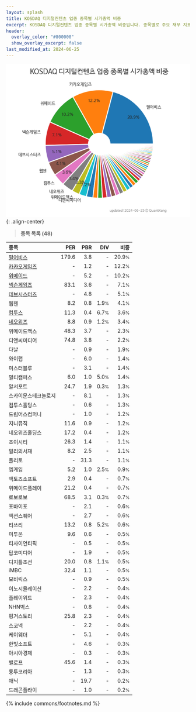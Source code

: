 ```yaml
---
layout: splash
title: KOSDAQ 디지털컨텐츠 업종 종목별 시가총액 비중
excerpt: KOSDAQ 디지털컨텐츠 업종 종목별 시가총액 비중입니다. 종목별로 주요 재무 지표를 함께 표시합니다.
header:
  overlay_color: "#800000"
  show_overlay_excerpt: false
last_modified_at: 2024-06-25
---
```



![KOSDAQ 디지털컨텐츠 업종 종목별 시가총액 비중](/stats/sector/images/kosdaq_업종_디지털컨텐츠_종목.png){: .align-center}


> **종목 목록 (48)**<a id="list"></a>

| **종목** | **PER** | **PBR** | **DIV** | **비중** |
| :------- | ------: | ------: | ------: | -------: |
| [펄어비스](/263750/) | 179.6 | 3.8 | - | 20.9<small>%</small> |
| [카카오게임즈](/293490/) | - | 1.2 | - | 12.2<small>%</small> |
| [위메이드](/112040/) | - | 5.2 | - | 10.2<small>%</small> |
| [넥슨게임즈](/225570/) | 83.1 | 3.6 | - | 7.1<small>%</small> |
| [데브시스터즈](/194480/) | - | 4.8 | - | 5.1<small>%</small> |
| 웹젠 | 8.2 | 0.8 | 1.9<small>%</small> | 4.1<small>%</small> |
| [컴투스](/078340/) | 11.3 | 0.4 | 6.7<small>%</small> | 3.6<small>%</small> |
| [네오위즈](/095660/) | 8.8 | 0.9 | 1.2<small>%</small> | 3.4<small>%</small> |
| 위메이드맥스 | 48.3 | 3.7 | - | 2.3<small>%</small> |
| 디앤씨미디어 | 74.8 | 3.8 | - | 2.2<small>%</small> |
| 다날 | - | 0.9 | - | 1.9<small>%</small> |
| 와이랩 | - | 6.0 | - | 1.4<small>%</small> |
| 미스터블루 | - | 3.1 | - | 1.4<small>%</small> |
| 멀티캠퍼스 | 6.0 | 1.0 | 5.0<small>%</small> | 1.4<small>%</small> |
| 알서포트 | 24.7 | 1.9 | 0.3<small>%</small> | 1.3<small>%</small> |
| 스카이문스테크놀로지 | - | 8.1 | - | 1.3<small>%</small> |
| 컴투스홀딩스 | - | 0.6 | - | 1.3<small>%</small> |
| 드림어스컴퍼니 | - | 1.0 | - | 1.2<small>%</small> |
| 지니뮤직 | 11.6 | 0.9 | - | 1.2<small>%</small> |
| 네오위즈홀딩스 | 17.2 | 0.4 | - | 1.2<small>%</small> |
| 조이시티 | 26.3 | 1.4 | - | 1.1<small>%</small> |
| 밀리의서재 | 8.2 | 2.5 | - | 1.1<small>%</small> |
| 플리토 | - | 31.3 | - | 1.1<small>%</small> |
| 엠게임 | 5.2 | 1.0 | 2.5<small>%</small> | 0.9<small>%</small> |
| 액토즈소프트 | 2.9 | 0.4 | - | 0.7<small>%</small> |
| 위메이드플레이 | 21.2 | 0.4 | - | 0.7<small>%</small> |
| 로보로보 | 68.5 | 3.1 | 0.3<small>%</small> | 0.7<small>%</small> |
| 포바이포 | - | 2.1 | - | 0.6<small>%</small> |
| 액션스퀘어 | - | 2.7 | - | 0.6<small>%</small> |
| 티쓰리 | 13.2 | 0.8 | 5.2<small>%</small> | 0.6<small>%</small> |
| 미투온 | 9.6 | 0.6 | - | 0.5<small>%</small> |
| 티사이언티픽 | - | 0.5 | - | 0.5<small>%</small> |
| 탑코미디어 | - | 1.9 | - | 0.5<small>%</small> |
| 디지틀조선 | 20.0 | 0.8 | 1.1<small>%</small> | 0.5<small>%</small> |
| iMBC | 32.4 | 1.1 | - | 0.5<small>%</small> |
| 모비릭스 | - | 0.9 | - | 0.5<small>%</small> |
| 이노시뮬레이션 | - | 2.2 | - | 0.4<small>%</small> |
| 플레이위드 | - | 2.3 | - | 0.4<small>%</small> |
| NHN벅스 | - | 0.8 | - | 0.4<small>%</small> |
| 핑거스토리 | 25.8 | 2.3 | - | 0.4<small>%</small> |
| 스코넥 | - | 2.2 | - | 0.4<small>%</small> |
| 케이웨더 | - | 5.1 | - | 0.4<small>%</small> |
| 한빛소프트 | - | 4.6 | - | 0.3<small>%</small> |
| 아시아경제 | - | 0.3 | - | 0.3<small>%</small> |
| 밸로프 | 45.6 | 1.4 | - | 0.3<small>%</small> |
| 룽투코리아 | - | 1.3 | - | 0.3<small>%</small> |
| 애닉 | - | 19.7 | - | 0.2<small>%</small> |
| 드래곤플라이 | - | 1.0 | - | 0.2<small>%</small> |

{% include commons/footnotes.md %}
